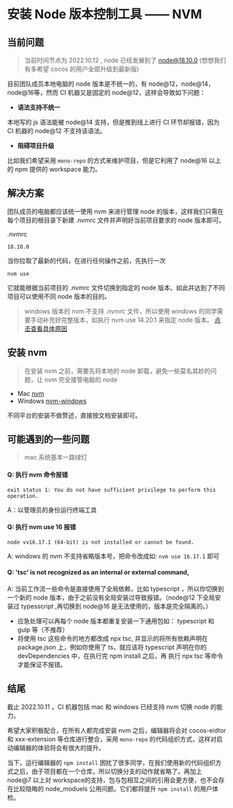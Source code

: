# 安装 Node 版本控制工具 —— NVM

## 当前问题

> 当前时间节点为 2022.10.12 , node 已经发展到了 node@18.10.0 (想想我们有多希望 cocos 的用户全部升级到最新版)

目前团队成员本地电脑的 node 版本是不统一的，有 node@12，node@14，node@16等，然而 CI 机器又是固定的 node@12，这样会导致如下问题：

- **语法支持不统一**

本地写的 js 语法能被 node@14 支持，但是推到线上进行 CI 环节却报错，因为 CI 机器的 node@12 不支持该语法。
- **阻碍项目升级** 

比如我们希望采用 `mono-repo` 的方式来维护项目，但是它利用了 node@16 以上的 npm 提供的 workspace 能力。

## 解决方案

团队成员的电脑都应该统一使用 nvm 来进行管理 node 的版本，这样我们只需在每个项目的根目录下新建 .nvmrc 文件并声明好当前项目要求的 node 版本即可。

.nvmrc
```
18.10.0
```

当你拉取了最新的代码，在进行任何操作之前，先执行一次 
```
nvm use
```

它就能根据当前项目的 .nvmrc 文件切换到指定的 node 版本。如此并达到了不同项目可以使用不同 node 版本的目的。

> windows 版本的 nvm 不支持 .nvmrc 文件，所以使用 windows 的同学需要手动补充好完整版本，如执行 nvm use 14.20.1 来指定 node 版本。
[点击查看具体原因](https://github.com/coreybutler/nvm-windows/wiki/Common-Issues#why-isnt-nvmrc-supported-why-arent-some-nvm-for-macoslinux-features-supported)

## 安装 nvm 

> 在安装 nvm 之前，需要先将本地的 node 卸载，避免一些莫名其妙的问题，让 nvm 完全接管电脑的 node 

- Mac  [nvm](https://github.com/nvm-sh/nvm)
- Windows [nvm-windows](https://github.com/coreybutler/nvm-windows)

不同平台的安装不做赘述，直接按文档安装即可。



## 可能遇到的一些问题

> mac 系统基本一路绿灯


#### Q: 执行 nvm 命令报错
```
exit status 1: You do not have sufficient privilege to perform this operation.
``` 
A：以管理员的身份运行终端工具

#### Q: 执行 nvm use 16 报错
```
node vv16.17.1 (64-bit) is not installed or cannot be found.
```
A:  windows 的 nvm 不支持省略版本号，把命令改成如:  `nvm use 16.17.1` 即可




#### Q: 'tsc' is not recognized as an internal or external command,
A: 当前工作流一些命令是直接使用了全局依赖，比如 typescript ，所以你切换到一个新的 node 版本，由于之前没有全局安装过导致报错。（node@12 下全局安装过 typesscript ,再切换到 node@16 是无法使用的，版本是完全隔离的。）
- 应急处理可以再每个 node 版本都重复安装一下通用包如： typescript 和 gulp 等（不推荐）
- 将使用 tsc 这些命令的地方都改成 npx tsc, 并显示的将所有依赖声明在 package.json 上，例如你使用了 ts，就应该将 typescript 声明在你的 devDependencies 中，在执行完 npm install 之后，再 执行 npx tsc 等命令才能保证不报错。


## 结尾

截止 2022.10.11 ，CI 机器包括 mac 和 windows 已经支持 nvm 切换 node 的能力。

希望大家积极配合，在所有人都完成安装 nvm 之后，编辑器将会对 cocos-eidtor 和 xxx-extension 等仓库进行整合，采用 `mono-repo` 的代码组织方式，这样对启动编辑器的体验将会有很大的提升。

当下，运行编辑器的 `npm install` 困扰了很多同学，在我们使用新的代码组织方式之后，由于项目都在一个仓库，所以切换分支的动作就省略了。再加上 node@7 以上对 workspace的支持，包与包相互之间的引用会更方便，也不会存在比较隐晦的 node_moduels 公用问题。它们都将提升 `npm install` 的用户体检。